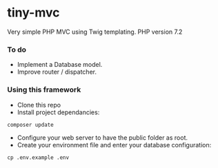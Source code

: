 # tiny-mvc
Very simple PHP MVC using Twig templating.
PHP version 7.2

### To do
* Implement a Database model.
* Improve router / dispatcher.

### Using this framework
* Clone this repo
* Install project dependancies:
```
composer update
```
* Configure your web server to have the public folder as root.
* Create your environment file and enter your database configuration:
```
cp .env.example .env
```